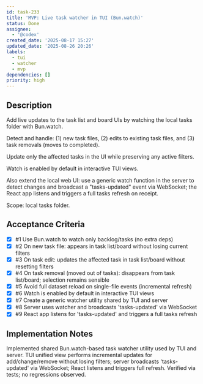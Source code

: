 ```yaml
---
id: task-233
title: 'MVP: Live task watcher in TUI (Bun.watch)'
status: Done
assignee:
  - '@codex'
created_date: '2025-08-17 15:27'
updated_date: '2025-08-26 20:26'
labels:
  - tui
  - watcher
  - mvp
dependencies: []
priority: high
---
```


## Description

Add live updates to the task list and board UIs by watching the local tasks folder with Bun.watch.

Detect and handle: (1) new task files, (2) edits to existing task files, and (3) task removals (moves to completed).

Update only the affected tasks in the UI while preserving any active filters.

Watch is enabled by default in interactive TUI views.

Also extend the local web UI: use a generic watch function in the server to detect changes and broadcast a "tasks-updated" event via WebSocket; the React app listens and triggers a full tasks refresh on receipt.

Scope: local tasks folder.

## Acceptance Criteria
<!-- AC:BEGIN -->
- [x] #1 Use Bun.watch to watch only backlog/tasks (no extra deps)
- [x] #2 On new task file: appears in task list/board without losing current filters
- [x] #3 On task edit: updates the affected task in task list/board without resetting filters
- [x] #4 On task removal (moved out of tasks): disappears from task list/board; selection remains sensible
- [x] #5 Avoid full dataset reload on single-file events (incremental refresh)
- [x] #6 Watch is enabled by default in interactive TUI views
- [x] #7 Create a generic watcher utility shared by TUI and server
- [x] #8 Server uses watcher and broadcasts 'tasks-updated' via WebSocket
- [x] #9 React app listens for 'tasks-updated' and triggers a full tasks refresh
<!-- AC:END -->

## Implementation Notes

Implemented shared Bun.watch-based task watcher utility used by TUI and server. TUI unified view performs incremental updates for add/change/remove without losing filters; server broadcasts 'tasks-updated' via WebSocket; React listens and triggers full refresh. Verified via tests; no regressions observed.
